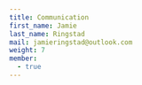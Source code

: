 ```yaml
---
title: Communication
first_name: Jamie
last_name: Ringstad
mail: jamieringstad@outlook.com
weight: 7
member:
  - true
---
```

